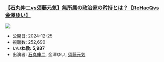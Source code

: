 ### [【石丸伸二vs須藤元気】無所属の政治家の矜持とは？【ReHacQvs金澤ゆい】](https://www.youtube.com/watch?v=1zW3p-fNKo0)
[![](https://img.youtube.com/vi/1zW3p-fNKo0/sddefault.jpg)](https://www.youtube.com/watch?v=1zW3p-fNKo0)
-   公開日: 2024-12-25
-   視聴数: 252,690
-   **いいね数: 5,987**
-   出演者: [石丸伸二](/rehacq_fan/people/石丸伸二 "wikilink"), 金澤ゆい, [須藤元気](/rehacq_fan/people/須藤元気 "wikilink")
